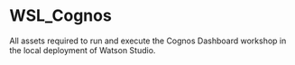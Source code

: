 # WSL_Cognos

All assets required to run and execute the Cognos Dashboard workshop in the local deployment of Watson Studio. 
